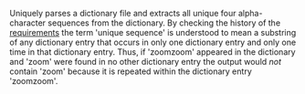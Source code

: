 Uniquely parses a dictionary file and extracts all unique four alpha-character sequences
from the dictionary.  By checking the history of the [requirements](https://gist.github.com/seanthehead/7220609 "requirements") the term 'unique
sequence' is understood to mean a substring of any dictionary entry that occurs in only 
one dictionary entry and only one time in that dictionary entry.  Thus, if 'zoomzoom'
appeared in the dictionary and 'zoom' were found in no other dictionary entry the output
would _not_ contain 'zoom' because it is repeated within the dictionary entry 'zoomzoom'.

